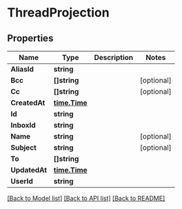 # ThreadProjection

## Properties

Name | Type | Description | Notes
------------ | ------------- | ------------- | -------------
**AliasId** | **string** |  | 
**Bcc** | **[]string** |  | [optional] 
**Cc** | **[]string** |  | [optional] 
**CreatedAt** | [**time.Time**](time.Time.md) |  | 
**Id** | **string** |  | 
**InboxId** | **string** |  | 
**Name** | **string** |  | [optional] 
**Subject** | **string** |  | [optional] 
**To** | **[]string** |  | 
**UpdatedAt** | [**time.Time**](time.Time.md) |  | 
**UserId** | **string** |  | 

[[Back to Model list]](../README.md#documentation-for-models) [[Back to API list]](../README.md#documentation-for-api-endpoints) [[Back to README]](../README.md)


